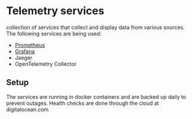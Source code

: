 # Telemetry services
collection of services that collect and display data from various sources. The following services are being used:
- [Prometheus](https://prometheus.io/)
- [Grafana](https://grafana.com/)
- Jaeger
- OpenTelemetry Collector

## Setup
The services are running in docker containers and are backed up daily to prevent outages. Health checks are done through the cloud at digitalocean.com
